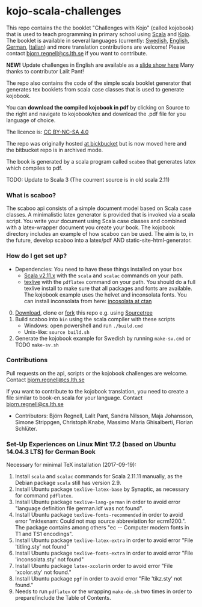 # kojo-scala-challenges  #

This repo contains the the booklet "Challenges with Kojo" (called kojobook) that is used to teach programming in primary school using [Scala](http://scala-lang.org/) and [Kojo](http://www.kogics.net/kojo). The booklet is available in several languages (currently: [Swedish](https://github.com/bjornregnell/kojo-scala-challenges/blob/master/kojobook/tex/book-sv.pdf), [English](https://github.com/bjornregnell/kojo-scala-challenges/blob/master/kojobook/tex/book-en.pdf), [German](https://github.com/bjornregnell/kojo-scala-challenges/blob/master/kojobook/tex/book-de.pdf), [Italian](https://github.com/bjornregnell/kojo-scala-challenges/blob/master/kojobook/tex/book-it.pdf)) and more translation contributions are welcome! Please contact [bjorn.regnell@cs.lth.se](mailto:bjorn.regnell@cs.lth.se) if you want to contribute.

**NEW!** Update challenges in English are available as a [slide show here](https://docs.google.com/presentation/d/1K94dJjU9vCORqtKtEt91xpWtneXIsAOINBqlERpRNH8/edit?usp=sharing) Many thanks to contributor Lalit Pant!

The repo also contains the code of the simple scala booklet generator that generates tex booklets from scala case classes that is used to generate kojobook.

You can **download the compiled kojobook in pdf** by clicking on Source to the right and navigate to kojobook/tex and download the .pdf file for you language of choice.

The licence is: [CC BY-NC-SA 4.0](http://creativecommons.org/licenses/by-nc-sa/4.0/)

The repo was originally hosted [at bickbucket](https://bitbucket.org/bjornregnell/scaboo) but is now moved here and the bitbucket repo is in archived mode.

The book is generated by a scala program called `scaboo` that generates latex which compiles to pdf.

TODO: Update to Scala 3 (The courrent source is in old scala 2.11)

### What is scaboo? ###

The scaboo api consists of a simple document model based on Scala case classes. A minimalistic latex generator is provided that is invoked via a scala script. You write your document using Scala case classes and combined with a latex-wrapper document you create your book. The kojobook directory includes an example of how scaboo can be used. The aim is to, in the future, develop scaboo into a latex/pdf AND static-site-html-generator.

### How do I get set up? ###

* Dependencies: You need to have these things installed on your box
    * [Scala v2.11.x](http://scala-lang.org/download/) with the `scala` and `scalac` commands on your path.
    * [texlive](https://www.tug.org/texlive/acquire-netinstall.html) with the `pdflatex` command on your path. You should do a full texlive install to make sure that all packages and fonts are available. The kojobook example uses the helvet and inconsolata fonts. You can install inconsolata from here: [incosolata at ctan](http://www.ctan.org/tex-archive/fonts/inconsolata/)

0. [Download](https://bitbucket.org/bjornregnell/scaboo/downloads), clone or [fork](https://bitbucket.org/bjornregnell/scaboo/fork) this repo e.g. using [Sourcetree](http://www.sourcetreeapp.com/)
1. Build scaboo into `bin` using the scala compiler with these scripts
    * Windows: open powershell and run `./build.cmd`
    * Unix-like: `source build.sh`
2. Generate the kojobook example for Swedish by running `make-sv.cmd` or TODO `make-sv.sh`

### Contributions  ###

Pull requests on the api, scripts or the kojobook challenges are welcome. Contact bjorn.regnell@cs.lth.se

If you want to contribute to the kojobook translation, you need to create a file similar to book-en.scala for your language. Contact bjorn.regnell@cs.lth.se

* Contributors: Björn Regnell, Lalit Pant, Sandra Nilsson, Maja Johansson, Simone Strippgen, Christoph Knabe, Massimo Maria Ghisalberti, Florian Schlüter.

### Set-Up Experiences on Linux Mint 17.2 (based on Ubuntu 14.04.3 LTS) for German Book ###

Necessary for minimal TeX installation (2017-09-19):

1. Install `scala` and `scalac` commands for Scala 2.11.11 manually, as the Debian package `scala` still has version 2.9.
2. Install Ubuntu package `texlive-latex-base` by Synaptic, as necessary for command `pdflatex`.
3. Install Ubuntu package `texlive-lang-german` in order to avoid error "language definition file german.ldf was not found".
4. Install Ubuntu package `texlive-fonts-recommended` in order to avoid error "mktexnam: Could not map source abbreviation  for ecrm1200.". The package contains among others "ec -- Computer modern fonts in T1 and TS1 encodings".
5. Install Ubuntu package `texlive-latex-extra` in order to avoid error "File 'titling.sty' not found"
6. Install Ubuntu package `texlive-fonts-extra` in order to avoid error "File 'inconsolata.sty' not found"
7. Install Ubuntu package `latex-xcolor`in order to avoid error "File 'xcolor.sty' not found."
8. Install Ubuntu package `pgf` in order to avoid error "File 'tikz.sty' not found."
9. Needs to run `pdflatex` or the wrapping `make-de.sh` two times in order to prepare/include the Table of Contents.

